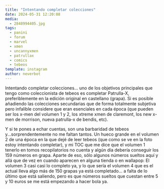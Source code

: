 ```yaml
---
title: "Intentando completar colecciones"
date: 2024-05-31 12:20:08
media: 
  - 2848994405.jpg
tags: 
  - panini
  - forum
  - marvel
  - xmen
  - uncannyxmen
  - patrullax
  - comics
  - tebeos
template: instagram
author: neverbot
---
```


Intentando completar colecciones... uno de los objetivos principales que tengo como coleccionista de tebeos es completar Patrulla-X, preferiblemente en la edición original en castellano (grapa). Si es posible añadiendo las colecciones secundarias que de forma totalmente subjetiva pero infalible considere que eran esenciales en cada época (que pueden ser los x-men del volumen 1 y 2, los xtreme xmen de claremont, los new x-men de morrison, nueva patrulla-x de bendis, etc).

Y si te pones a echar cuentas, son una barbaridad de tebeos y...sorprendentemente no me faltan tantos. Un hueco grande en el volumen 2 de una época en la que dejé de leer tebeos (que como se ve en la foto estoy intentando completar), y mi TOC que me dice que el volumen 1 tenerlo en tomos recopilatorios no cuenta y algún día debería conseguir los 159 números en grapa. Aparte de eso, sólo algunos números sueltos aquí y allá que de vez en cuando aparecen en alguna tienda o en wallapop: El volumen 3 casi casi lo completo ya, y lo que sería el volumen 4 que es el actual lleva algo más de 150 grapas ya está completado... a falta de lo último que está saliendo, pero es que números sueltos que cuestan entre 5 y 10 euros se me está empezando a hacer bola ya.


